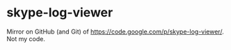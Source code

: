 skype-log-viewer
================

Mirror on GitHub (and Git) of https://code.google.com/p/skype-log-viewer/. Not my code.
